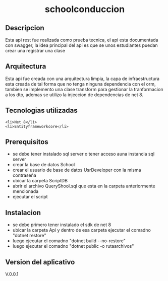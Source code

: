 # 
<h1 align="center"> schoolconduccion </h1>
 
<h2 align="left"> Descripcion</h2>
Esta api rest fue realizada como prueba tecnica, el api esta documentada con swagger, la idea principal del api es que se unos estudiantes puedan crear una registrar una clase 
<h2 align="left"> Arquitectura</h2>
<p>
 
Esta api fue creada con una arquitectura limpia, la capa de infraestructura esta creada de tal forma que no tenga ninguna dependencia con el orm, tambien se implemento una clase transform para gestionar la tranformacion a los dto, ademas se utilizo la injeccion de dependencias de net 8.
</p>
<h2 align="left"> Tecnologias utilizadas</h2>
<p>
 
    <li>Net 8</li>
    <li>Entityframeworkcore</li>
</p>
<h2 align="left"> Prerequisitos</h2>
<p>
     
<ul> 
        <li> se debe tener instalado sql server o tener acceso auna instancia sql server</li> 
        <li> crear la base de datos School </li> 
        <li> crear el usuario de base de datos  UsrDeveloper con la misma contraseña  </li> 
        <li> ubicar la carpeta  ScriptDB </li> 
        <li> abrir el archivo QueryShool.sql que esta en la carpeta anteriormente mencionada </li> 
        <li> ejecutar el script </li> 


</ul>
</p>


<h2 align="left"> Instalacion</h2>
<p>
     
<ul> 
        <li> se debe primero tener instalado el sdk de net 8 </li> 
        <li> ubicar la carpeta Api y dentro de esa carpeta ejecutar el comadno "dotnet restore"  </li> 
        <li> luego  ejecutar el comadno "dotnet build --no-restore"  </li> 
        <li> luego  ejecutar el comadno "dotnet public -o rutaarchivos"  </li> 
</ul>
</p>




<h2 align="left"> Version del aplicativo</h2>
<p> V.0.0.1</p>